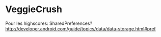 VeggieCrush
===========

Pour les highscores: SharedPreferences?
	http://developer.android.com/guide/topics/data/data-storage.html#pref
